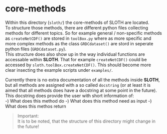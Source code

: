 # core-methods

Within this directory (`sloth/`) the core-methods of SLOTH are located.  
To structure those methods, there are different python files collecting methods for different topics. So for example general / non-specific methods as `createNetCDF()` are stored in `toolBox.py` where as more specific and more complex methods as the class `GRDCdataset()` are stord in seperate python files (`GRDCdataset.py`).  
This structure does also show up in the way individual functions are accessable within **SLOTH**. That for example `createNetCDF()` could be accessed by `sloth.toolBox.createNetCDF()`. This should become more clear insecting the example scripts under `examples/`.  

Currently there is no extra documentation of all the methods inside **SLOTH**, but all methods are assigned with a so called `docstring` (or at least it is aimed that all methods does have a docstring at some point in the future). This docstring does provide the user with short information of:  
-) What does this method do
-) What does this method need as input
-) What does this methos return


> Important:  
It is to be noted, that the structure of this directory might change in the future!
